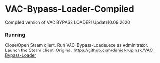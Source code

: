 # VAC-Bypass-Loader-Compiled
Compiled version of VAC BYPASS LOADER! Update10.09.2020  
### Running
Close/Open Steam client.
Run VAC-Bypass-Loader.exe as Adminitrator. Launch the Steam client.
Original: https://github.com/danielkrupinski/VAC-Bypass-Loader
